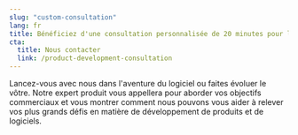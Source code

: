 ```yaml
---
slug: "custom-consultation"
lang: fr
title: Bénéficiez d'une consultation personnalisée de 20 minutes pour le développement de votre produit
cta:
  title: Nous contacter
  link: /product-development-consultation
---
```


Lancez-vous avec nous dans l'aventure du logiciel ou faites évoluer le vôtre. Notre expert produit vous appellera pour aborder vos objectifs commerciaux et vous montrer comment nous pouvons vous aider à relever vos plus grands défis en matière de développement de produits et de logiciels.